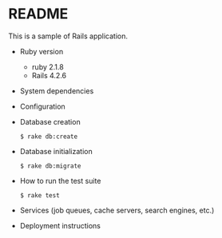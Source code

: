 README
======

This is a sample of Rails application.


* Ruby version
    * ruby 2.1.8
    * Rails 4.2.6

* System dependencies

* Configuration

* Database creation
    ```
    $ rake db:create
    ```

* Database initialization
    ```
    $ rake db:migrate
    ```

* How to run the test suite
    ```
    $ rake test
    ```

* Services (job queues, cache servers, search engines, etc.)

* Deployment instructions

